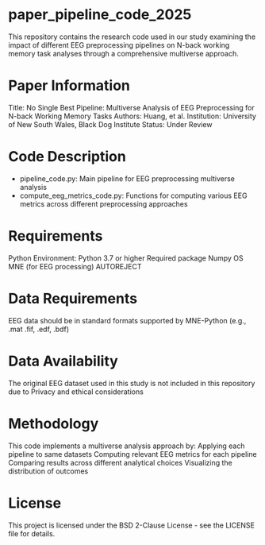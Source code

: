 # paper_pipeline_code_2025
This repository contains the research code used in our study examining the impact of different EEG preprocessing pipelines 
on N-back working memory task analyses through a comprehensive multiverse approach.

# Paper Information
Title: No Single Best Pipeline: Multiverse Analysis of EEG Preprocessing for N-back Working Memory Tasks
Authors: Huang, et al.
Institution: University of New South Wales, Black Dog Institute
Status: Under Review

# Code Description
- pipeline_code.py: Main pipeline for EEG preprocessing multiverse analysis
- compute_eeg_metrics_code.py: Functions for computing various EEG metrics across different preprocessing approaches

# Requirements
Python Environment: Python 3.7 or higher
Required package
Numpy
OS
MNE (for EEG processing)
AUTOREJECT

# Data Requirements
EEG data should be in standard formats supported by MNE-Python (e.g., .mat .fif, .edf, .bdf)

# Data Availability
The original EEG dataset used in this study is not included in this repository due to Privacy and ethical considerations

# Methodology
This code implements a multiverse analysis approach by:
Applying each pipeline to same datasets
Computing relevant EEG metrics for each pipeline
Comparing results across different analytical choices
Visualizing the distribution of outcomes

# License
This project is licensed under the BSD 2-Clause License - see the LICENSE file for details.
